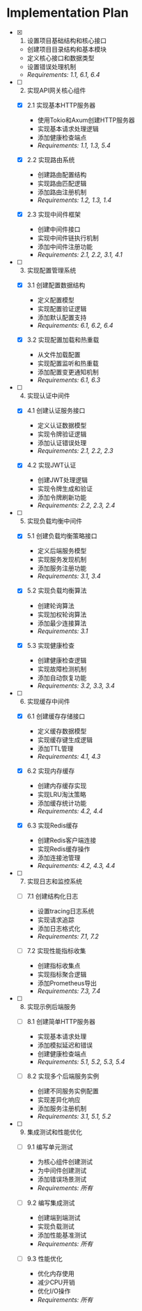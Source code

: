 # Implementation Plan

- [x] 1. 设置项目基础结构和核心接口
  - 创建项目目录结构和基本模块
  - 定义核心接口和数据类型
  - 设置错误处理机制
  - _Requirements: 1.1, 6.1, 6.4_

- [ ] 2. 实现API网关核心组件
  - [x] 2.1 实现基本HTTP服务器
    - 使用Tokio和Axum创建HTTP服务器
    - 实现基本请求处理逻辑
    - 添加健康检查端点
    - _Requirements: 1.1, 1.3, 5.4_
  
  - [x] 2.2 实现路由系统
    - 创建路由配置结构
    - 实现路由匹配逻辑
    - 添加路由注册机制
    - _Requirements: 1.2, 1.3, 1.4_
  
  - [x] 2.3 实现中间件框架
    - 创建中间件接口
    - 实现中间件链执行机制
    - 添加中间件注册功能
    - _Requirements: 2.1, 2.2, 3.1, 4.1_

- [ ] 3. 实现配置管理系统
  - [x] 3.1 创建配置数据结构
    - 定义配置模型
    - 实现配置验证逻辑
    - 添加默认配置支持
    - _Requirements: 6.1, 6.2, 6.4_
  
  - [x] 3.2 实现配置加载和热重载
    - 从文件加载配置
    - 实现配置监听和热重载
    - 添加配置变更通知机制
    - _Requirements: 6.1, 6.3_

- [ ] 4. 实现认证中间件
  - [x] 4.1 创建认证服务接口
    - 定义认证数据模型
    - 实现令牌验证逻辑
    - 添加认证错误处理
    - _Requirements: 2.1, 2.2, 2.3_
  
  - [x] 4.2 实现JWT认证
    - 创建JWT处理逻辑
    - 实现令牌生成和验证
    - 添加令牌刷新功能
    - _Requirements: 2.2, 2.3, 2.4_

- [ ] 5. 实现负载均衡中间件
  - [x] 5.1 创建负载均衡策略接口
    - 定义后端服务模型
    - 实现服务发现机制
    - 添加服务注册功能
    - _Requirements: 3.1, 3.4_
  
  - [x] 5.2 实现负载均衡算法
    - 创建轮询算法
    - 实现加权轮询算法
    - 添加最少连接算法
    - _Requirements: 3.1_
  
  - [x] 5.3 实现健康检查
    - 创建健康检查逻辑
    - 实现故障检测机制
    - 添加自动恢复功能
    - _Requirements: 3.2, 3.3, 3.4_

- [ ] 6. 实现缓存中间件
  - [x] 6.1 创建缓存存储接口
    - 定义缓存数据模型
    - 实现缓存键生成逻辑
    - 添加TTL管理
    - _Requirements: 4.1, 4.3_
  
  - [x] 6.2 实现内存缓存
    - 创建内存缓存实现
    - 实现LRU淘汰策略
    - 添加缓存统计功能
    - _Requirements: 4.2, 4.4_
  
  - [x] 6.3 实现Redis缓存
    - 创建Redis客户端连接
    - 实现Redis缓存操作
    - 添加连接池管理
    - _Requirements: 4.2, 4.3, 4.4_

- [ ] 7. 实现日志和监控系统
  - [ ] 7.1 创建结构化日志
    - 设置tracing日志系统
    - 实现请求追踪
    - 添加日志格式化
    - _Requirements: 7.1, 7.2_
  
  - [ ] 7.2 实现性能指标收集
    - 创建指标收集点
    - 实现指标聚合逻辑
    - 添加Prometheus导出
    - _Requirements: 7.3, 7.4_

- [ ] 8. 实现示例后端服务
  - [ ] 8.1 创建简单HTTP服务器
    - 实现基本请求处理
    - 添加模拟延迟和错误
    - 创建健康检查端点
    - _Requirements: 5.1, 5.2, 5.3, 5.4_
  
  - [ ] 8.2 实现多个后端服务实例
    - 创建不同服务实例配置
    - 实现差异化响应
    - 添加服务注册机制
    - _Requirements: 3.1, 5.1, 5.2_

- [ ] 9. 集成测试和性能优化
  - [ ] 9.1 编写单元测试
    - 为核心组件创建测试
    - 为中间件创建测试
    - 添加错误场景测试
    - _Requirements: 所有_
  
  - [ ] 9.2 编写集成测试
    - 创建端到端测试
    - 实现负载测试
    - 添加性能基准测试
    - _Requirements: 所有_
  
  - [ ] 9.3 性能优化
    - 优化内存使用
    - 减少CPU开销
    - 优化I/O操作
    - _Requirements: 所有_